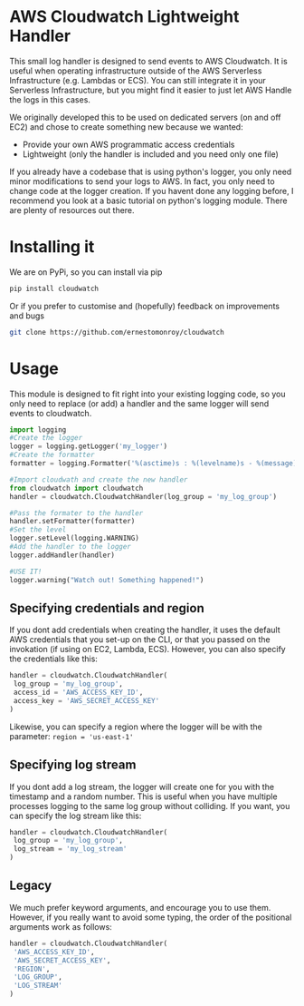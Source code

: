 # AWS Cloudwatch Lightweight Handler

This small log handler is designed to send events to AWS Cloudwatch. It is useful when operating infrastructure outside of the AWS Serverless Infrastructure (e.g. Lambdas or ECS). You can still integrate it in your Serverless Infrastructure, but you might find it easier to just let AWS Handle the logs in this cases.

We originally developed this to be used on dedicated servers (on and off EC2) and chose to create something new because we wanted:

* Provide your own AWS programmatic access credentials
* Lightweight (only the handler is included and you need only one file)

If you already have a codebase that is using python's logger, you only need minor modifications to send your logs to AWS. In fact, you only need to change code at the logger creation. If you havent done any logging before, I recommend you look at a basic tutorial on python's logging module. There are plenty of resources out there.

# Installing it

We are on PyPi, so you can install via pip

```bash
pip install cloudwatch
```

Or if you prefer to customise and (hopefully) feedback on improvements and bugs

```bash
git clone https://github.com/ernestomonroy/cloudwatch
```

# Usage

This module is designed to fit right into your existing logging code, so you only need to replace (or add) a handler and the same logger will send events to cloudwatch.

```python
import logging
#Create the logger
logger = logging.getLogger('my_logger')
#Create the formatter
formatter = logging.Formatter('%(asctime)s : %(levelname)s - %(message)s')

#Import cloudwath and create the new handler
from cloudwatch import cloudwatch
handler = cloudwatch.CloudwatchHandler(log_group = 'my_log_group')

#Pass the formater to the handler
handler.setFormatter(formatter)
#Set the level
logger.setLevel(logging.WARNING)
#Add the handler to the logger
logger.addHandler(handler)

#USE IT!
logger.warning("Watch out! Something happened!")
```

## Specifying credentials and region

If you dont add credentials when creating the handler, it uses the default AWS credentials that you set-up on the CLI, or that you passed on the invokation (if using on EC2, Lambda, ECS). However, you can also specify the credentials like this:

```python
handler = cloudwatch.CloudwatchHandler(
 log_group = 'my_log_group',
 access_id = 'AWS_ACCESS_KEY_ID', 
 access_key = 'AWS_SECRET_ACCESS_KEY'
)
```

Likewise, you can specify a region where the logger will be with the parameter: `region = 'us-east-1'`

## Specifying log stream

If you dont add a log stream, the logger will create one for you with the timestamp and a random number. This is useful when you have multiple processes logging to the same log group without colliding. If you want, you can specify the log stream like this:

```python
handler = cloudwatch.CloudwatchHandler(
 log_group = 'my_log_group',
 log_stream = 'my_log_stream'
)
```

## Legacy

We much prefer keyword arguments, and encourage you to use them. However, if you really want to avoid some typing, the order of the positional arguments work as follows:

```python
handler = cloudwatch.CloudwatchHandler(
 'AWS_ACCESS_KEY_ID',
 'AWS_SECRET_ACCESS_KEY',
 'REGION',
 'LOG_GROUP',
 'LOG_STREAM'
)
```
